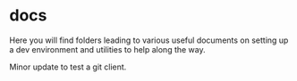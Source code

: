 # docs

Here you will find folders leading to various useful documents on setting up a dev environment and utilities to help along the way.

Minor update to test a git client.
